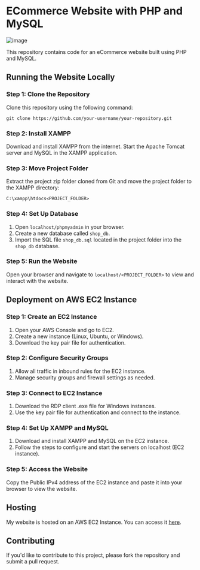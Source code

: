 # ECommerce Website with PHP and MySQL
![image](https://github.com/rajeshcse02/ecomm-php/assets/115474222/ba47c783-2671-4f88-aa80-d20c821b043c)


This repository contains code for an eCommerce website built using PHP and MySQL.

## Running the Website Locally

### Step 1: Clone the Repository
Clone this repository using the following command:

`git clone https://github.com/your-username/your-repository.git`


### Step 2: Install XAMPP
Download and install XAMPP from the internet. Start the Apache Tomcat server and MySQL in the XAMPP application.

### Step 3: Move Project Folder
Extract the project zip folder cloned from Git and move the project folder to the XAMPP directory:

`C:\xampp\htdocs<PROJECT_FOLDER>`


### Step 4: Set Up Database
1. Open `localhost/phpmyadmin` in your browser.
2. Create a new database called `shop_db`.
3. Import the SQL file `shop_db.sql` located in the project folder into the `shop_db` database.

### Step 5: Run the Website
Open your browser and navigate to `localhost/<PROJECT_FOLDER>` to view and interact with the website.

## Deployment on AWS EC2 Instance

### Step 1: Create an EC2 Instance
1. Open your AWS Console and go to EC2.
2. Create a new instance (Linux, Ubuntu, or Windows).
3. Download the key pair file for authentication.

### Step 2: Configure Security Groups
1. Allow all traffic in inbound rules for the EC2 instance.
2. Manage security groups and firewall settings as needed.

### Step 3: Connect to EC2 Instance
1. Download the RDP client .exe file for Windows instances.
2. Use the key pair file for authentication and connect to the instance.

### Step 4: Set Up XAMPP and MySQL
1. Download and install XAMPP and MySQL on the EC2 instance.
2. Follow the steps to configure and start the servers on localhost (EC2 instance).

### Step 5: Access the Website
Copy the Public IPv4 address of the EC2 instance and paste it into your browser to view the website.

## Hosting
My website is hosted on an AWS EC2 Instance. You can access it [here](http://13.57.214.50/rajesh_ecom/home.php).

## Contributing
If you'd like to contribute to this project, please fork the repository and submit a pull request.

